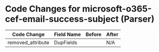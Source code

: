 # Code Changes for microsoft-o365-cef-email-success-subject (Parser)

| Code Change | Field Name | Before | After |
|-------------|------------|--------|-------|
| removed_attribute | DupFields |  | N/A |
